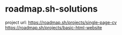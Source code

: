 # roadmap.sh-solutions


project url: 
https://roadmap.sh/projects/single-page-cv
https://roadmap.sh/projects/basic-html-website


